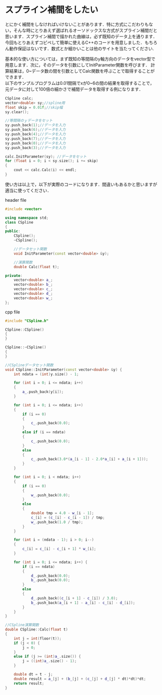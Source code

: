 # スプライン補間をしたい
とにかく補間をしなければいけないことがあります．特に方式にこだわりもない，そんな時にとりあえず選ばれるオーソドックスな方式がスプライン補間だと思います．スプライン補間で描かれた曲線は，必ず既知のデータ上を通ります．  
今回もとりあえずコピペして簡単に使えるC++のコードを用意しました．もちろん動作保証はないです．数式とか細かいことは他のサイトを当たってください.  

基本的な使い方については，まず既知の等間隔のy軸方向のデータをvector型で用意します．次に，そのデータを引数にしてInitParameter関数を呼びます．
計算結果は，0~データ数の間を引数としてCalc関数を呼ぶことで取得することができます．  
以下のサンプルプログラムは0.01間隔でxが0~6の間の結果を取得することで，元データに対して100倍の細かさで補間データを取得する例になります．

```cpp
CSpline calc;
vector<double> sy;//spline用
float skip = 0.01f;//skip幅
sy.clear();

//等間隔のｙデータをセット
sy.push_back(1);//データを入力
sy.push_back(6);//データを入力
sy.push_back(4);//データを入力
sy.push_back(7);//データを入力
sy.push_back(0);//データを入力
sy.push_back(3);//データを入力

calc.InitParameter(sy); //データをセット
for (float i = 0; i < sy.size(); i += skip)
{
	cout << calc.Calc(i) << endl;
}
```

使い方は以上で，以下が実際のコードになります．間違いもあるかと思いますが適当に使ってください．  

header file  
```cpp
#include <vector>

using namespace std;
class CSpline
{
public:
	CSpline();
	~CSpline();

	//データセット関数
	void InitParameter(const vector<double> &y);

	//演算関数
	double Calc(float t);

private:
	vector<double> a_;
	vector<double> b_;
	vector<double> c_;
	vector<double> d_;
	vector<double> w_;
};
```

cpp file  
```cpp
#include "CSpline.h"

CSpline::CSpline()
{
}

CSpline::~CSpline()
{
}

//CSplineデータセット関数
void CSpline::InitParameter(const vector<double> &y) {
	int ndata = (int)y.size() - 1;

	for (int i = 0; i <= ndata; i++)
	{
		a_.push_back(y[i]);
	}

	for (int i = 0; i <= ndata; i++)
	{
		if (i == 0)
		{
			c_.push_back(0.0);
		}
		else if (i == ndata)
		{
			c_.push_back(0.0);
		}
		else
		{
			c_.push_back(3.0*(a_[i - 1] - 2.0*a_[i] + a_[i + 1]));
		}
	}

	for (int i = 0; i < ndata; i++)
	{
		if (i == 0)
		{
			w_.push_back(0.0);
		}
		else
		{
			double tmp = 4.0 - w_[i - 1];
			c_[i] = (c_[i] - c_[i - 1]) / tmp;
			w_.push_back(1.0 / tmp);
		}
	}

	for (int i = (ndata - 1); i > 0; i--)
	{
		c_[i] = c_[i] - c_[i + 1] * w_[i];
	}

	for (int i = 0; i <= ndata; i++) {
		if (i == ndata)
		{
			d_.push_back(0.0);
			b_.push_back(0.0);
		}
		else
		{
			d_.push_back((c_[i + 1] - c_[i]) / 3.0);
			b_.push_back(a_[i + 1] - a_[i] - c_[i] - d_[i]);
		}
	}
}

//CSpline演算関数
double CSpline::Calc(float t)
{
	int j = int(floor(t));
	if (j < 0) {
		j = 0;
	}
	else if (j >= (int)a_.size()) {
		j = ((int)a_.size() - 1);
	}

	double dt = t - j;
	double result = a_[j] + (b_[j] + (c_[j] + d_[j] * dt)*dt)*dt;
	return result;
}
```
